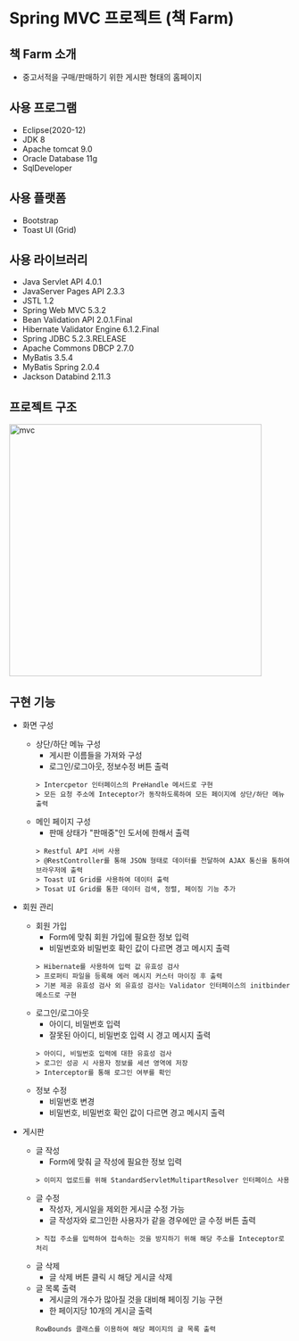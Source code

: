 # Spring MVC 프로젝트 (책 Farm)

## 책 Farm 소개
+ 중고서적을 구매/판매하기 위한 게시판 형태의 홈페이지


## 사용 프로그램
+ Eclipse(2020-12)
+ JDK 8
+ Apache tomcat 9.0
+ Oracle Database 11g
+ SqlDeveloper


## 사용 플랫폼
+ Bootstrap
+ Toast UI (Grid)


## 사용 라이브러리
+ Java Servlet API 4.0.1
+ JavaServer Pages API 2.3.3
+ JSTL 1.2
+ Spring Web MVC 5.3.2
+ Bean Validation API 2.0.1.Final
+ Hibernate Validator Engine 6.1.2.Final
+ Spring JDBC 5.2.3.RELEASE
+ Apache Commons DBCP 2.7.0
+ MyBatis 3.5.4
+ MyBatis Spring 2.0.4
+ Jackson Databind 2.11.3


## 프로젝트 구조
<img width="452" alt="mvc" src="https://user-images.githubusercontent.com/46749717/106530688-2647b000-6530-11eb-885c-4533ff575d50.PNG">


## 구현 기능
+ 화면 구성
  + 상단/하단 메뉴 구성
    + 게시판 이름들을 가져와 구성
    + 로그인/로그아웃, 정보수정 버튼 출력
    ```
    > Intercpetor 인터페이스의 PreHandle 메서드로 구현
    > 모든 요청 주소에 Inteceptor가 동작하도록하여 모든 페이지에 상단/하단 메뉴 출력
    ```
  + 메인 페이지 구성
    + 판매 상태가 "판매중"인 도서에 한해서 출력
    ```
    > Restful API 서버 사용
    > @RestController를 통해 JSON 형태로 데이터를 전달하여 AJAX 통신을 통하여 브라우저에 출력
    > Toast UI Grid를 사용하여 데이터 출력
    > Tosat UI Grid를 통한 데이터 검색, 정렬, 페이징 기능 추가
    ```
  
  
+ 회원 관리
  + 회원 가입
    + Form에 맞춰 회원 가입에 필요한 정보 입력
    + 비밀번호와 비밀번호 확인 값이 다르면 경고 메시지 출력
    ```
    > Hibernate를 사용하여 입력 값 유효성 검사
    > 프로퍼티 파일을 등록해 에러 메시지 커스터 마이징 후 출력
    > 기본 제공 유효성 검사 외 유효성 검사는 Validator 인터페이스의 initbinder 메소드로 구현
    ```
  + 로그인/로그아웃
    + 아이디, 비밀번호 입력
    + 잘못된 아이디, 비밀번호 입력 시 경고 메시지 출력
    ```
    > 아이디, 비밀번호 입력에 대한 유효성 검사
    > 로그인 성공 시 사용자 정보를 세션 영역에 저장
    > Interceptor를 통해 로그인 여부를 확인
    ```
  + 정보 수정
    + 비밀번호 변경
    + 비밀번호, 비밀번호 확인 값이 다르면 경고 메시지 출력
  
  
+ 게시판
  + 글 작성
    + Form에 맞춰 글 작성에 필요한 정보 입력
    ```
    > 이미지 업로드를 위해 StandardServletMultipartResolver 인터페이스 사용
    ```
  + 글 수정
    + 작성자, 게시일을 제외한 게시글 수정 가능
    + 글 작성자와 로그인한 사용자가 같을 경우에만 글 수정 버튼 출력
    ```
    > 직접 주소를 입력하여 접속하는 것을 방지하기 위해 해당 주소를 Inteceptor로 처리
    ```
  + 글 삭제
    + 글 삭제 버튼 클릭 시 해당 게시글 삭제
  + 글 목록 출력
    + 게시글의 개수가 많아질 것을 대비해 페이징 기능 구현
    + 한 페이지당 10개의 게시글 출력
    ```
    RowBounds 클래스를 이용하여 해당 페이지의 글 목록 출력
    ```
    
    
 
